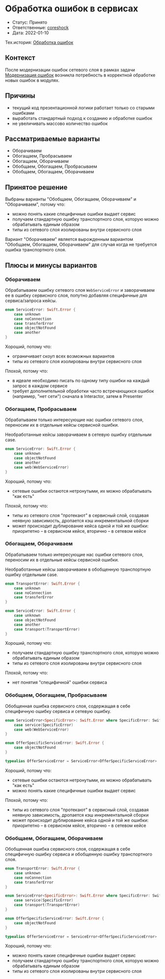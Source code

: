 # Обработка ошибок в сервисах

* Статус: Принято
* Ответственные: [coreshock](https://staff.yandex-team.ru/coreshock)
* Дата: 2022-01-10

Тех.история: [Обработка ошибок](https://st.yandex-team.ru/VSAPPS-10121)

## Контекст

После модернизации ошибок сетевого слоя в рамках задачи [Модернизация ошибок](https://st.yandex-team.ru/VSAPPS-9095) возникла потребность в корректной обработке новых ошибок в модулях.

## Причины

* текущий код презентационной логики работает только со старыми ошибками
* выработать стандартный подход к созданию и обработке ошибок
* не увеличивать массово количество ошибок

## Рассматриваемые варианты

* Оборачиваем
* Обогащаем, Пробрасываем
* Обогащаем, Оборачиваем
* Обобщаем, Обогащаем, Пробрасываем
* Обобщаем, Обогащаем, Оборачиваем

## Принятое решение

Выбраны варианты "Обобщаем, Обогащаем, Оборачиваем" и "Оборачиваем", потому что:
* можно понять какие специфичные ошибки выдает сервис
* получаем стандартную ошибку транспортного слоя, которую можно обрабатывать единым образом
* типы из сетевого слоя изолированы внутри сервисного слоя

Вариант "Оборачиваем" является вырожденным вариантом "Обобщаем, Обогащаем, Оборачиваем" для случая когда не требуется ошибка транспортного слоя.

## Плюсы и минусы вариантов

### Оборачиваем

Обрабатываем ошибку сетевого слоя `WebServiceError` и заворачиваем ее в ошибку сервисного слоя, попутно добавляя специфичные для сервиса/запроса кейсы.

```swift
enum ServiceError: Swift.Error {
    case unknown
    case noConnection
    case transferError
    case objectNotFound
    case another
}
```

Хороший, потому что:
* ограничивает скоуп всех возможных вариантов
* типы из сетевого слоя изолированы внутри сервисного слоя

Плохой, потому что:
* в идеале необходимо писать по одному типу ошибки на каждый запрос в каждом сервисе
* требует дополнительной обработки часто встречающихся ошибок (например, "нет сети") сначала в Interactor, затем в Presenter


### Обогащаем, Пробрасываем

Обрабатываем только интересующие нас ошибки сетевого слоя, переносим их в отдельные кейсы сервисной ошибки.

Необработанные кейсы заворачиваем в сетевую ошибку отдельным case.

```swift
enum ServiceError: Swift.Error {
    case unknown
    case objectNotFound
    case another
    case web(WebServiceError)
}
```

Хороший, потому что:
* сетевые ошибки остаются нетронутыми, их можно обрабатывать "как есть"

Плохой, потому что:
* типы из сетевого слоя "протекают" в сервисный слой, создавая неявную зависимость, дропается кэш инкрементальной сборки
* может происходит дублирование кейса одной и той же ошибки: приоритетно – в сервисном кейсе, вторично – в сетевом кейсе


### Обогащаем, Оборачиваем

Обрабатываем только интересующие нас ошибки сетевого слоя, переносим их в отдельные кейсы сервисной ошибки.

Необработанные кейсы заворачиваем в обобщенную транспортную ошибку отдельным case.

```swift
enum TransportError: Swift.Error {
    case unknown
    case noConnection
    case transferError
}

enum ServiceError: Swift.Error {
    case unknown
    case objectNotFound
    case another
    case transport(TransportError)
}
```

Хороший, потому что:
* получаем стандартную ошибку транспортного слоя, которую можно обрабатывать единым образом
* типы из сетевого слоя изолированы внутри сервисного слоя

Плохой, потому что:
* нет понятия "специфичной" ошибки сервиса


### Обобщаем, Обогащаем, Пробрасываем

Обобщенная ошибка сервисного слоя, содержащая в себе специфичную ошибку сервиса и сетевую ошибку.

```swift
enum ServiceError<SpecificError>: Swift.Error where SpecificError: Swift.Error {
    case service(SpecificError)
    case web(WebServiceError)
}

enum OfferSpecificServiceError: Swift.Error {
    case objectNotFound
}

typealias OfferServiceError = ServiceError<OfferSpecificServiceError>
```

Хороший, потому что:
* сетевые ошибки остаются нетронутыми, их можно обрабатывать "как есть"
* можно понять какие специфичные ошибки выдает сервис

Плохой, потому что:
* типы из сетевого слоя "протекают" в сервисный слой, создавая неявную зависимость, дропается кэш инкрементальной сборки
* может происходит дублирование кейса одной и той же ошибки: приоритетно – в сервисном кейсе, вторично – в сетевом кейсе


### Обобщаем, Обогащаем, Оборачиваем

Обобщенная ошибка сервисного слоя, содержащая в себе специфичную ошибку сервиса и обобщенную ошибку транспортного слоя.

```swift
enum TransportError: Swift.Error {
    case unknown
    case noConnection
    case transferError
}

enum ServiceError<SpecificError>: Swift.Error where SpecificError: Swift.Error {
    case service(SpecificError)
    case transport(TransportError)
}

enum OfferSpecificServiceError: Swift.Error {
    case objectNotFound
}

typealias OfferServiceError = ServiceError<OfferSpecificServiceError>
```

Хороший, потому что:
* можно понять какие специфичные ошибки выдает сервис
* получаем стандартную ошибку транспортного слоя, которую можно обрабатывать единым образом
* типы из сетевого слоя изолированы внутри сервисного слоя
